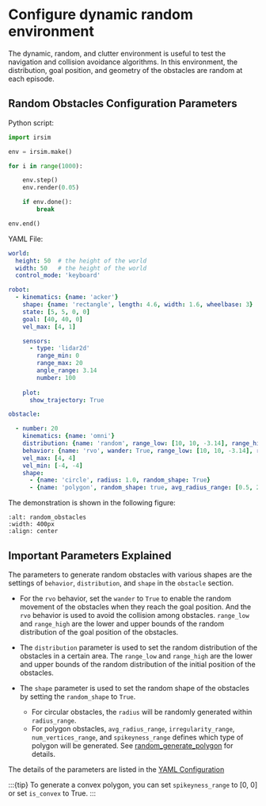Configure dynamic random environment
====================================

The dynamic, random, and clutter environment is useful to test the navigation and collision avoidance algorithms. In this environment, the distribution, goal position, and geometry of the obstacles are random at each episode. 


## Random Obstacles Configuration Parameters

Python script:

```python
import irsim

env = irsim.make()   

for i in range(1000):

    env.step()
    env.render(0.05)

    if env.done():
        break

env.end()
```

YAML File:

```yaml
world:
  height: 50  # the height of the world
  width: 50   # the height of the world
  control_mode: 'keyboard'  

robot:
  - kinematics: {name: 'acker'} 
    shape: {name: 'rectangle', length: 4.6, width: 1.6, wheelbase: 3}
    state: [5, 5, 0, 0]
    goal: [40, 40, 0]
    vel_max: [4, 1]

    sensors: 
      - type: 'lidar2d'
        range_min: 0
        range_max: 20
        angle_range: 3.14
        number: 100
    
    plot:
      show_trajectory: True

obstacle:

  - number: 20
    kinematics: {name: 'omni'}
    distribution: {name: 'random', range_low: [10, 10, -3.14], range_high: [40, 40, 3.14]}
    behavior: {name: 'rvo', wander: True, range_low: [10, 10, -3.14], range_high: [40, 40, 3.14], vxmax: 2, vymax: 2, factor: 3.0}
    vel_max: [4, 4]
    vel_min: [-4, -4]
    shape:
      - {name: 'circle', radius: 1.0, random_shape: True}  
      - {name: 'polygon', random_shape: true, avg_radius_range: [0.5, 2.0], irregularity_range: [0, 0.4], spikeyness_range: [0, 0.4], num_vertices_range: [4, 6]}
```

The demonstration is shown in the following figure:

```{image} gif/random_obstacles.gif
:alt: random_obstacles
:width: 400px
:align: center
```

## Important Parameters Explained

The parameters to generate random obstacles with various shapes are the settings of `behavior`, `distribution`, and `shape` in the `obstacle` section.

- For the `rvo` behavior, set the `wander` to `True` to enable the random movement of the obstacles when they reach the goal position. And the `rvo` behavior is used to avoid the collision among obstacles. `range_low` and `range_high` are the lower and upper bounds of the random distribution of the goal position of the obstacles. 

- The `distribution` parameter is used to set the random distribution of the obstacles in a certain area. The `range_low` and `range_high` are the lower and upper bounds of the random distribution of the initial position of the obstacles.

- The `shape` parameter is used to set the random shape of the obstacles by setting the `random_shape` to `True`. 
  - For circular obstacles, the `radius` will be randomly generated within `radius_range`. 
  - For polygon obstacles, `avg_radius_range`, `irregularity_range`, `num_vertices_range`, and `spikeyness_range` defines which type of polygon will be generated. See [random_generate_polygon](#irsim.lib.algorithm.generation.random_generate_polygon) for details.

The details of the parameters are listed in the [YAML Configuration](../yaml_config/configuration/)

:::{tip}
To generate a convex polygon, you can set `spikeyness_range` to [0, 0] or set `is_convex` to True.
:::